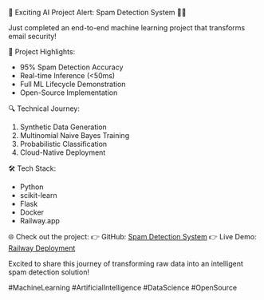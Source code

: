 🚀 Exciting AI Project Alert: Spam Detection System 🕵️‍♂️

Just completed an end-to-end machine learning project that transforms email security!

🧠 Project Highlights:
- 95% Spam Detection Accuracy
- Real-time Inference (<50ms)
- Full ML Lifecycle Demonstration
- Open-Source Implementation

🔍 Technical Journey:
1. Synthetic Data Generation
2. Multinomial Naive Bayes Training
3. Probabilistic Classification
4. Cloud-Native Deployment

🛠 Tech Stack:
- Python
- scikit-learn
- Flask
- Docker
- Railway.app

🌐 Check out the project:
👉 GitHub: [Spam Detection System](https://github.com/bniladridas/spam-detection-system)
👉 Live Demo: [Railway Deployment](https://web-production-4569.up.railway.app)

Excited to share this journey of transforming raw data into an intelligent spam detection solution! 

#MachineLearning #ArtificialIntelligence #DataScience #OpenSource
